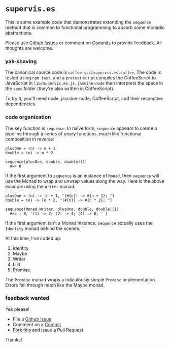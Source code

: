 # `supervis.es`

This is some example code that demonstrates extending the `sequence` method that is common to functional programming to absorb some monadic abstractions.

Please use [Github Issues](https://github.com/raganwald/supervis.es/issues) or comment on [Commits](https://github.com/raganwald/supervis.es/commits/master) to provide feedback. All thoughts are welcome.

### yak-shaving

The canonical source code is `coffee-src/supervis.es.coffee`. The code is tested using `npm test`, and a `pretest` script compiles the CoffeeScript to JavaScript in `lib/supervis.es.js`. `jasmine-node` then interprets the specs in the `spec` folder (they're also written in CoffeeScript).

To try it, you'll need node, jasmine-node, CoffeeScript, and their respective dependencies.

### code organization

The key function is `sequence`. In naïve form, `sequence` appears to create a pipeline through a series of unary functions, much like functional composition in reverse:

    plusOne = (n) -> n + 1
    double = (n) -> n * 2
    
    sequence(plusOne, double, double)(1)
      #=> 8

If the first argument to `sequence` is an instance of `Monad`, then `sequence` will use the Monad to wrap and unwrap values along the way. Here is the above example using the `Writer` monad:

    plusOne = (n) -> [n + 1, "(#{n}) -> #{n + 1}; "]
    double = (n) -> [n * 2, "(#{n}) -> #{n * 2}; "]
    
    sequence(Monad.Writer, plusOne, double, double)(1)
      #=> [ 8, '(1) -> 2; (2) -> 4; (4) -> 8; ' ]

If the first argument isn't a Monad instance, `sequence` actually uses the `Identity` monad behind the scenes.

At this time, I've coded up:

1. Identity
2. Maybe
3. Writer
4. List
5. Promise

The `Promise` monad wraps a ridiculously simple `Promise` implementation. Errors fall through much like the Maybe monad.

### feedback wanted

Yes please!

* File a [Github Issue](https://github.com/raganwald/supervis.es/issues)
* Comment on a [Commit](https://github.com/raganwald/supervis.es/commits/master) 
* [Fork this](https://github.com/raganwald/supervis.es/fork_select) and issue a Pull Request

Thanks!